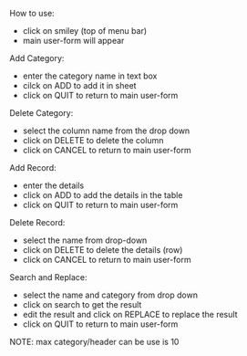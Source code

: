 How to use:
-  click on smiley (top of menu bar)
-  main user-form will appear

Add Category:
-  enter the category name in text box
-  cilck on ADD to add it in sheet
-  click on QUIT to return to main user-form

Delete Category:
-  select the column name from the drop down
-  click on DELETE to delete the column
-  click on CANCEL to return to main user-form

Add Record: 
-  enter the details 
-  click on ADD to add the details in the table
-  click on QUIT to return to main user-form

Delete Record:
-  select the name from drop-down
-  click on DELETE to delete the details (row)
-  click on CANCEL to return to main user-form

Search and Replace:
-  select the name and category from drop down
-  click on search to get the result
-  edit the result and click on REPLACE to replace the result
-  click on QUIT to return to main user-form


NOTE: max category/header can be use is 10

